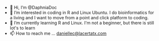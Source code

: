 - 👋 Hi, I’m @DaphniaDoc
- 👀 I’m interested in coding in R and Linux Ubuntu. I do bioinformatics for a living and I want to move from a point and click platform to coding.
- 🌱 I’m currently learning R and Linux. I'm not a beginner, but there is still lot's to learn
- 📫 How to reach me ... daniellec@lacertatx.com


